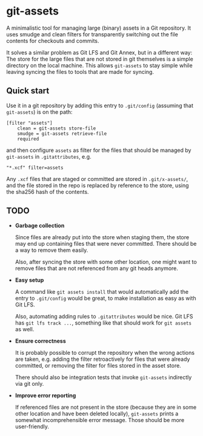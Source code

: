 # git-assets

A minimalistic tool for managing large (binary) assets in a Git repository.
It uses smudge and clean filters for transparently switching out the file contents
for checkouts and commits.

It solves a similar problem as Git LFS and Git Annex, but in a different way:
The store for the large files that are not stored in git themselves is a simple directory on the local machine.
This allows `git-assets` to stay simple while leaving syncing the files to tools that are made for syncing.

## Quick start

Use it in a git repository by adding this entry to `.git/config` (assuming that `git-assets`) is on the path:

```
[filter "assets"]
	clean = git-assets store-file
	smudge = git-assets retrieve-file
	required
```

and then configure `assets` as filter for the files that should be managed by `git-assets` in `.gitattributes`, e.g.

```
"*.xcf" filter=assets
```

Any `.xcf` files that are staged or committed are stored in `.git/x-assets/`, and the file stored in the repo is replaced by reference to the store, using the sha256 hash of the contents.

## TODO

- **Garbage collection**

  Since files are already put into the store when staging them, the store may end up containing files that were never committed. There should be a way to remove them easily.

  Also, after syncing the store with some other location, one might want to remove files that are not referenced from any git heads anymore.

- **Easy setup**

  A command like `git assets install` that would automatically add the entry to `.git/config` would be great, to make installation as easy as with Git LFS.

  Also, automating adding rules to `.gitattributes` would be nice. Git LFS has `git lfs track ...`, something like that should work for `git assets` as well.

- **Ensure correctness**

  It is probably possible to corrupt the repository when the wrong actions are taken, e.g. adding the filter retroactively for files that were already committed, or removing the filter for files stored in the asset store.

  There should also be integration tests that invoke `git-assets` indirectly via git only.

- **Improve error reporting**

  If referenced files are not present in the store (because they are in some other location and have been deleted locally),
  `git-assets` prints a somewhat incomprehensible error message. Those should be more user-friendly.